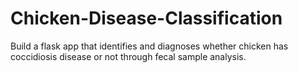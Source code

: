 # Chicken-Disease-Classification
Build a flask app that identifies and diagnoses whether chicken has coccidiosis disease or not through fecal sample analysis. 
